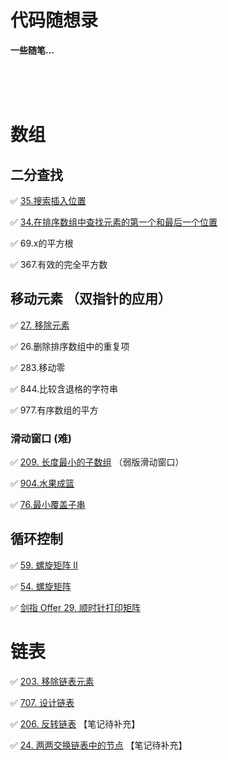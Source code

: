 # 代码随想录

**一些随笔...** 

</br></br></br>







# 数组

## 二分查找 

:white_check_mark: [35.搜索插入位置](https://programmercarl.com/0035.搜索插入位置.html)

:white_check_mark: [34.在排序数组中查找元素的第一个和最后一个位置](https://programmercarl.com/0034.在排序数组中查找元素的第一个和最后一个位置.html)

:white_check_mark: 69.x的平方根

:white_check_mark: 367.有效的完全平方数

## 移动元素 （双指针的应用）

:white_check_mark: [27. 移除元素](https://leetcode.cn/problems/remove-element/)

:white_check_mark: 26.删除排序数组中的重复项

:white_check_mark: 283.移动零

:white_check_mark: 844.比较含退格的字符串

:white_check_mark: 977.有序数组的平方

### 滑动窗口 (难)

:white_check_mark: [209. 长度最小的子数组](https://leetcode.cn/problems/minimum-size-subarray-sum/) （弱版滑动窗口）

:white_check_mark:  [904.水果成篮](https://leetcode.cn/problems/fruit-into-baskets/)

:white_check_mark: [76.最小覆盖子串](https://leetcode.cn/problems/minimum-window-substring/)

## 循环控制

:white_check_mark: [59. 螺旋矩阵 II](https://leetcode.cn/problems/spiral-matrix-ii/)

:white_check_mark: [54. 螺旋矩阵](https://leetcode.cn/problems/spiral-matrix/)

:white_check_mark: [剑指 Offer 29. 顺时针打印矩阵](https://leetcode.cn/problems/shun-shi-zhen-da-yin-ju-zhen-lcof/)

# 链表

:white_check_mark: [203. 移除链表元素](https://leetcode.cn/problems/remove-linked-list-elements/)

:white_check_mark: [707. 设计链表](https://leetcode.cn/problems/design-linked-list/)

:white_check_mark: [206. 反转链表](https://leetcode.cn/problems/reverse-linked-list/) 【笔记待补充】

:white_check_mark: [24. 两两交换链表中的节点](https://leetcode.cn/problems/swap-nodes-in-pairs/) 【笔记待补充】
